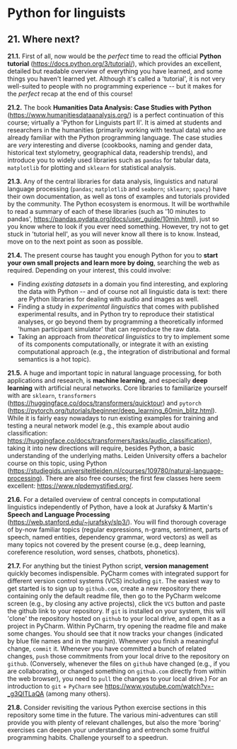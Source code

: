 # Python for linguists


## 21. Where next?

**21.1.** First of all, now would be the _perfect_ time to read the official **Python tutorial** (https://docs.python.org/3/tutorial/), which provides an excellent, detailed but readable overview of everything you have learned, and some things you haven't learned yet. Although it's called a 'tutorial', it is not very well-suited to people with no programming experience -- but it makes for the _perfect_ recap at the end of this course!

**21.2.** The book **Humanities Data Analysis: Case Studies with Python** (https://www.humanitiesdataanalysis.org/) is a perfect continuation of this course; virtually a 'Python for Linguists part II'. It is aimed at students and researchers in the humanities (primarily working with textual data) who are already familiar with the Python programming language. The case studies are _very_ interesting and diverse (cookbooks, naming and gender data, historical text stylometry, geographical data, readership trends), and introduce you to widely used libraries such as `pandas` for tabular data, `matplotlib` for plotting and `sklearn` for statistical analysis.

**21.3.** Any of the central libraries for data analysis, linguistics and natural language processing (`pandas`; `matplotlib` and `seaborn`; `sklearn`; `spacy`) have their own documentation, as well as tons of examples and tutorials provided by the community. The Python ecosystem is enormous. It will be worthwhile to read a summary of each of these libraries (such as '10 minutes to pandas', https://pandas.pydata.org/docs/user_guide/10min.html), just so you know where to look if you ever need something. However, try not to get stuck in 'tutorial hell', as you will never know all there is to know. Instead, move on to the next point as soon as possible.

**21.4.** The present course has taught you enough Python for you to **start your own small projects and learn more by doing**, searching the web as required. Depending on your interest, this could involve:
 - Finding _existing datasets_ in a domain you find interesting, and exploring the data with Python -- and of course not all linguistic data is text: there are Python libraries for dealing with audio and images as well. 
 - Finding a study in _experimental linguistics_ that comes with published experimental results, and in Python try to reproduce their statistical analyses, or go beyond them by programming a theoretically informed 'human participant simulator' that can reproduce the raw data. 
 - Taking an approach from _theoretical linguistics_ to try to implement some of its components computationally, or integrate it with an existing computational approach (e.g., the integration of distributional and formal semantics is a hot topic).

**21.5.** A huge and important topic in natural language processing, for both applications and research, is **machine learning**, and especially **deep learning** with artificial neural networks. Core libraries to familiarize yourself with are `sklearn`, `transformers` (https://huggingface.co/docs/transformers/quicktour) and `pytorch` (https://pytorch.org/tutorials/beginner/deep_learning_60min_blitz.html). While it is fairly easy nowadays to run existing examples for training and testing a neural network model (e.g., this example about audio classification: https://huggingface.co/docs/transformers/tasks/audio_classification), taking it into new directions will require, besides Python, a basic understanding of the underlying maths. Leiden University offers a bachelor course on this topic, using Python (https://studiegids.universiteitleiden.nl/courses/109780/natural-language-processing). There are also free courses; the first few classes here seem excellent: https://www.nlpdemystified.org/.

**21.6.** For a detailed overview of central concepts in computational linguistics independently of Python, have a look at Jurafsky & Martin's **Speech and Language Processing** (https://web.stanford.edu/~jurafsky/slp3/). You will find thorough coverage of by-now familiar topics (regular expressions, n-grams, sentiment, parts of speech, named entities, dependency grammar, word vectors) as well as many topics not covered by the present course (e.g., deep learning, coreference resolution, word senses, chatbots, phonetics).

**21.7.** For anything but the tiniest Python script, **version management** quickly becomes indispensible. PyCharm comes with integrated support for different version control systems (VCS) including `git`. The easiest way to get started is to sign up to `github.com`, create a new repository there containing only the default readme file, then go to the PyCharm welcome screen (e.g., by closing any active projects), click the `VCS` button and paste the github link to your repository. If `git` is installed on your system, this will 'clone' the repository hosted on `github` to your local drive, and open it as a project in PyCharm. Within PyCharm, try opening the readme file and make some changes. You should see that it now tracks your changes (indicated by blue file names and in the margin). Whenever you finish a meaningful change, `commit` it. Whenever you have committed a bunch of related changes, `push` those commitments from your local drive to the repository on `github`. (Conversely, whenever the files on `github` have changed (e.g., if you are collaborating, or changed something on `github.com` directly from within the web browser), you need to `pull` the changes to your local drive.) For an introduction to `git` + `PyCharm` see https://www.youtube.com/watch?v=-_g3QITLaQA (among many others).

**21.8.** Consider revisiting the various Python exercise sections in this repository some time in the future. The various mini-adventures can still provide you with plenty of relevant challenges, but also the more 'boring' exercises can deepen your understanding and entrench some fruitful programming habits. Challenge yourself to a speedrun.

